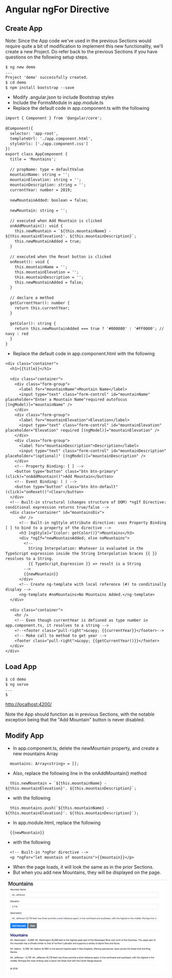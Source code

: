 # Angular ngFor Directive

## Create App
Note: Since the App code we've used in the previous Sections would require quite a bit of modification to implement 
this new functionality, we'll create a new Project. Do refer back to the previous Sections if you have questions on 
the following setup steps.

```
$ ng new demo
...
Project 'demo' successfully created.
$ cd demo
$ npm install bootstrap --save
```

+ Modify .angular.json to include Bootstrap styles
+ Include the FormsModule in app.module.ts
+ Replace the default code in app.component.ts with the following
```
import { Component } from '@angular/core';

@Component({
  selector: 'app-root',
  templateUrl: './app.component.html',
  styleUrls: ['./app.component.css']
})
export class AppComponent {
  title = 'Mountains';
    
  // propName: type = defaultValue
  mountainName: string = '';
  mountainElevation: string = '';
  mountainDescription: string = '';
  currentYear: number = 2019;
  
  newMountainAdded: boolean = false;
  
  newMountain: string = '';
  
  // executed when Add Mountain is clicked
  onAddMountain(): void {
    this.newMountain = `${this.mountainName} - ${this.mountainElevation}'. ${this.mountainDescription}`;
    this.newMountainAdded = true;
  }
  
  // executed when the Reset button is clicked
  onReset(): void {
    this.mountainName = '';
    this.mountainElevation = '';
    this.mountainDescription = '';
    this.newMountainAdded = false;
  }
  
  // declare a method
  getCurrentYear(): number {
    return this.currentYear;
  }
  
  getColor(): string {
    return this.newMountainAdded === true ? '#000080' : '#FF0000'; // navy : red
  }
}
```

+ Replace the default code in app.component.html with the following
```
<div class="container">
  <h1>{{title}}</h1>
  
  <div class="container">
    <div class="form-group">
      <label for="mountainName">Mountain Name</label>
      <input type="text" class="form-control" id="mountainName" placeholder="Enter a Mountain Name"required autofocus [(ngModel)]="mountainName" />
    </div>
    <div class="form-group">
      <label for="mountainElevation">Elevation</label>
      <input type="text" class="form-control" id="mountainElevation" placeholder="Elevation" required [(ngModel)]="mountainElevation" />
    </div>
    <div class="form-group">
      <label for="mountainDescription">Description</label>
      <input type="text" class="form-control" id="mountainDescription" placeholder="(optional)" [(ngModel)]="mountainDescription" />
    </div>
    <!-- Property Binding: [ ] -->
    <button type="button" class="btn btn-primary" (click)="onAddMountain()">Add Mountain</button>
    <!-- Event Binding: ( ) -->
    <button type="button" class="btn btn-default" (click)="onReset()">Clear</button>
  </div>
  <!-- Built-in structural (changes structure of DOM) *ngIf Directive: conditional expression returns true/false -->
  <div class="container" id="mountainsDiv">
      <hr />
      <!-- Built-in ngStyle attribute directive: uses Property Binding [ ] to bind to a property of the directive -->
      <h3 [ngStyle]="{color: getColor()}">Mountains</h3>
      <div *ngIf="newMountainAdded; else noMountains">
        <!--
          String Interpolation: Whatever is evaluated in the TypeScript expression inside the String Interpolation braces {{ }} resolves to a String.
          {{ TypeScript_Expression }} => result is a String
        -->
        {{newMountain}}
      </div>
      <!-- Create ng-template with local reference (#) to conditinally display -->
      <ng-template #noMountains>No Mountains Added.</ng-template>
  </div>
  
  <div class="container">
    <hr />
    <!-- Even though currentYear is defiuned as type number in app.component.ts, it resolves to a string -->
    <!--<footer class="pull-right">&copy; {{currentYear}}</footer>-->
    <!-- Make call to method to get year -->
    <footer class="pull-right">&copy; {{getCurrentYear()}}</footer>
  </div>
</div>
```



## Load App
```
$ cd demo
$ ng serve
...
$
```

[http://localhost:4200/](http://localhost:4200/)


Note the App should function as in previous Sections, with the notable exception being that the "Add Mountain" button is never disabled.


## Modify App

+ In app.component.ts, delete the newMountain property, and create a new mountains Array
```
  mountains: Array<string> = [];
```

+ Also, replace the following line in the onAddMountain() method
```
  this.newMountain = `${this.mountainName} - ${this.mountainElevation}'. ${this.mountainDescription}`;
```

+ with the following
```
  this.mountains.push(`${this.mountainName} - ${this.mountainElevation}'. ${this.mountainDescription}`);
```


+ In app.module.html, replace the following
```
  {{newMountain}}
```

+ with the following
```
  <!-- Built-in *ngFor directive -->
  <p *ngFor="let mountain of mountains">{{mountain}}</p>
```

+ When the page loads, it will look the same as in the prior Sections.
+ But when you add new Mountains, they will be displayed on the page.

![Angular](img/img_1.png?raw=true "Angular")
